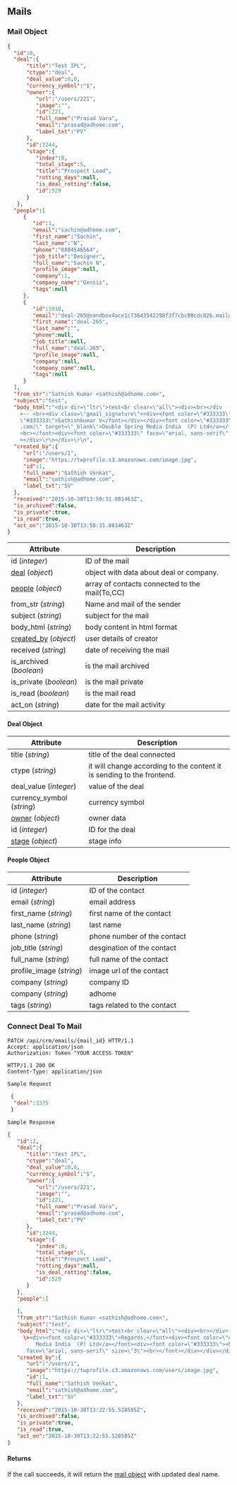 ## Mails

### Mail Object

```json
{
  "id":8,
  "deal":{
      "title":"Test IPL",
      "ctype":"deal",
      "deal_value":0.0,
      "currency_symbol":"$",
      "owner":{
         "url":"/users/221",
         "image":"",
         "id":221,
         "full_name":"Prasad Vara",
         "email":"prasad@adhome.com",
         "label_txt":"PV"
      },
      "id":3244,
      "stage":{
         "index":0,
         "total_stage":5,
         "title":"Prospect Lead",
         "rotting_days":null,
         "is_deal_rotting":false,
         "id":529
      }
   },
  "people":[
     {
        "id":1,
        "email":"sachin@adhome.com",
        "first_name":"Sachin",
        "last_name":"N",
        "phone":"8884546564",
        "job_title":"Designer",
        "full_name":"Sachin N",
        "profile_image":null,
        "company":1,
        "company_name":"Gensis",
        "tags":null
     },
     {
        "id":1910,
        "email":"deal-265@sandbox4ace1c73643542298f3f7cbc08cdc826.mailgun.org",
        "first_name":"deal-265",
        "last_name":"",
        "phone":null,
        "job_title":null,
        "full_name":"deal-265",
        "profile_image":null,
        "company":null,
        "company_name":null,
        "tags":null
     }
  ],
  "from_str":"Sathish Kumar <sathish@adhome.com>",
  "subject":"test",
  "body_html":"<div dir=\"ltr\">test<br clear=\"all\"><div><br></div
	>-- <br><div class=\"gmail_signature\"><div><font color=\"#333333\">Regards,</font><div><font color=
	\"#333333\">Sathishkumar V</font></div></div><font color=\"#333333\"><a href=\"http://www.adhome
	.com/\" target=\"_blank\">Double Spring Media India  (P) Ltd</a></font><div><font color=\"#333333\">
	<br></font><div><font color=\"#333333\" face=\"arial, sans-serif\" size=\"3\"><br></font></div></div
	></div>\r\n</div>\r\n",
  "created_by":{
     "url":"/users/1",
     "image":"https://twprofile.s3.amazonaws.com/image.jpg",
     "id":1,
     "full_name":"Sathish Venkat",
     "email":"sathish@adhome.com",
     "label_txt":"SV"
  },
  "received":"2015-10-30T13:50:31.081463Z",
  "is_archived":false,
  "is_private":true,
  "is_read":true,
  "act_on":"2015-10-30T13:50:31.081463Z"
}
```

Attribute | Description
---------| -----------
id (*integer*)| ID of the mail
[deal](#deals-object) (*object*)| object with data about deal or company.
[people](#people-object) (*object*)| array of contacts connected to the mail(To,CC)
from_str (*string*) | Name and mail of the sender
subject (*string*)| subject for the mail
body_html (*string*)| body content in html format
[created_by](#user-object) (*object*)| user details of creator
received (*string*)| date of receiving the mail
is_archived (*boolean*)| is the mail archived
is_private (*boolean*)| is the mail private
is_read (*boolean*)| is the mail read 
act_on (*string*)| date for the mail activity

#### Deal Object

Attribute | Description
---------| -----------
title (*string*)| title of the deal connected
ctype (*string*)| it will change according to the content it is sending to the frontend. 
deal_value (*integer*)| value of the deal
currency_symbol (*string*)| currency symbol
[owner](#user-object) (*object*)| owner data 
id (*integer*)| ID for the deal
[stage](#stage-object) (*object*)| stage info 


#### People Object 

Attribute | Description
---------| -----------
id (*integer*)| ID of the contact
email (*string*)| email address
first_name (*string*)| first name of the contact
last_name (*string*)| last name
phone (*string*)| phone number of the contact
job_title (*string*)| desgination of the contact
full_name (*string*)| full name of the contact
profile_image (*string*)| image url of the contact
company (*string*)| company ID
company (*string*)| adhome
tags (*string*)| tags related to the contact


### Connect Deal To Mail

```http
PATCH /api/crm/emails/{mail_id} HTTP/1.1
Accept: application/json
Authorization: Token "YOUR ACCESS TOKEN"

HTTP/1.1 200 OK
Content-Type: application/json
```

```
Sample Request
```

```json
 {
  "deal":3375
 }
```

```
Sample Response
```

```json
{
   "id":2,
   "deal":{
      "title":"Test IPL",
      "ctype":"deal",
      "deal_value":0.0,
      "currency_symbol":"$",
      "owner":{
         "url":"/users/221",
         "image":"",
         "id":221,
         "full_name":"Prasad Vara",
         "email":"prasad@adhome.com",
         "label_txt":"PV"
      },
      "id":3244,
      "stage":{
         "index":0,
         "total_stage":5,
         "title":"Prospect Lead",
         "rotting_days":null,
         "is_deal_rotting":false,
         "id":529
      }
   },
   "people":[

   ],
   "from_str":"Sathish Kumar <sathish@adhome.com>",
   "subject":"test",
   "body_html":"<div dir=\"ltr\">test<br clear=\"all\"><div><br></div>-- <br><div class=\"gmail_signature
     \><div><font color=\"#333333\">Regards,</font><div><font color=\"#333333\">Sathishkumar V</font></div
         Media India  (P) Ltd</a></font><div><font color=\"#333333\"><br></font><div><font color=\"#333333\"
      face=\"arial, sans-serif\" size=\"3\"><br></font></div></div></div>\r\n</div>\r\n",
   "created_by":{
      "url":"/users/1",
      "image":"https://twprofile.s3.amazonaws.com/users/image.jpg",
      "id":1,
      "full_name":"Sathish Venkat",
      "email":"sathish@adhome.com",
      "label_txt":"SV"
   },
   "received":"2015-10-30T13:22:55.528585Z",
   "is_archived":false,
   "is_private":true,
   "is_read":true,
   "act_on":"2015-10-30T13:22:55.528585Z"
}
```

#### Returns
 
 If the call succeeds, it will return the [mail object](#mail-object) with updated deal name.

